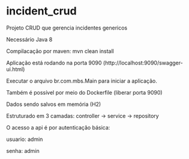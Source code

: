 # incident_crud
Projeto CRUD que gerencia incidentes genericos

Necessário Java 8

Compilacação por maven: mvn clean install

Aplicação está rodando na porta 9090 (http://localhost:9090/swagger-ui.html)

Executar o arquivo br.com.mbs.Main para iniciar a aplicação.

Também é possível por meio do Dockerfile  (liberar porta 9090)

Dados sendo salvos em memória (H2)

Estruturado em 3 camadas: controller -> service -> repository

O acesso a api é por autenticação básica:

usuario: admin

senha: admin 

